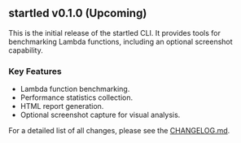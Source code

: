 ## startled v0.1.0 (Upcoming)

This is the initial release of the startled CLI. It provides tools for benchmarking Lambda functions, including an optional screenshot capability.

### Key Features
- Lambda function benchmarking.
- Performance statistics collection.
- HTML report generation.
- Optional screenshot capture for visual analysis.

For a detailed list of all changes, please see the [CHANGELOG.md](./CHANGELOG.md).
